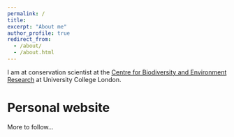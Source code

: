 ```yaml
---
permalink: /
title: 
excerpt: "About me"
author_profile: true
redirect_from: 
  - /about/
  - /about.html
---
```


I am at conservation scientist at the [Centre for Biodiversity and Environment Research](https://www.ucl.ac.uk/biosciences/departments/genetics-evolution-and-environment/research/centre-biodiversity-and-environment-research-cber) at University College London. 


Personal website
======
More to follow...
